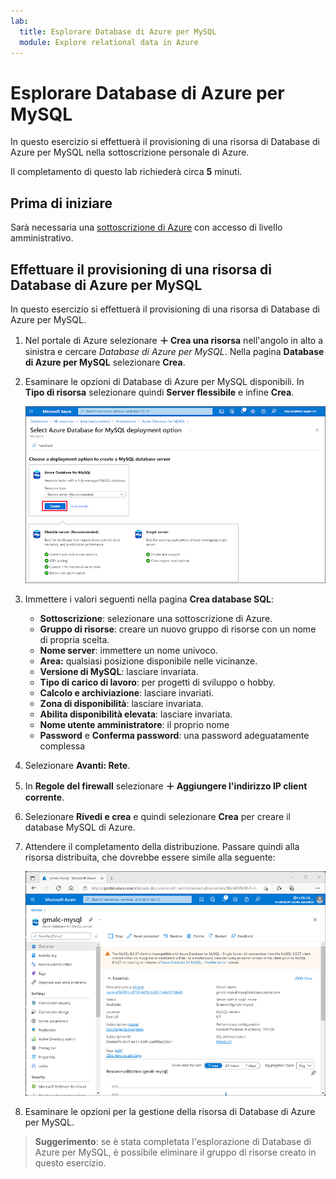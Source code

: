 ```yaml
---
lab:
  title: Esplorare Database di Azure per MySQL
  module: Explore relational data in Azure
---
```


# Esplorare Database di Azure per MySQL

In questo esercizio si effettuerà il provisioning di una risorsa di Database di Azure per MySQL nella sottoscrizione personale di Azure.

Il completamento di questo lab richiederà circa **5** minuti.

## Prima di iniziare

Sarà necessaria una [sottoscrizione di Azure](https://azure.microsoft.com/free) con accesso di livello amministrativo.

## Effettuare il provisioning di una risorsa di Database di Azure per MySQL

In questo esercizio si effettuerà il provisioning di una risorsa di Database di Azure per MySQL.

1. Nel portale di Azure selezionare **&#65291; Crea una risorsa** nell'angolo in alto a sinistra e cercare *Database di Azure per MySQL*. Nella pagina **Database di Azure per MySQL** selezionare **Crea**.

1. Esaminare le opzioni di Database di Azure per MySQL disponibili. In **Tipo di risorsa** selezionare quindi **Server flessibile** e infine **Crea**.

    ![Screenshot delle opzioni di distribuzione di Database di Azure per MySQL](images/mysql-options.png)

1. Immettere i valori seguenti nella pagina **Crea database SQL**:
    - **Sottoscrizione**: selezionare una sottoscrizione di Azure.
    - **Gruppo di risorse**: creare un nuovo gruppo di risorse con un nome di propria scelta.
    - **Nome server**: immettere un nome univoco.
    - **Area:** qualsiasi posizione disponibile nelle vicinanze.
    - **Versione di MySQL**: lasciare invariata.
    - **Tipo di carico di lavoro**: per progetti di sviluppo o hobby.
    - **Calcolo e archiviazione**: lasciare invariati.
    - **Zona di disponibilità**: lasciare invariata.
    - **Abilita disponibilità elevata**: lasciare invariata.
    - **Nome utente amministratore**: il proprio nome
    - **Password** e **Conferma password**: una password adeguatamente complessa

1. Selezionare **Avanti: Rete**.

1. In **Regole del firewall** selezionare **&#65291; Aggiungere l'indirizzo IP client corrente**.

1. Selezionare **Rivedi e crea** e quindi selezionare **Crea** per creare il database MySQL di Azure.

1. Attendere il completamento della distribuzione. Passare quindi alla risorsa distribuita, che dovrebbe essere simile alla seguente:

    ![Screenshot del portale di Azure che mostra la pagina Database di Azure per MySQL.](images/mysql-portal.png)

1. Esaminare le opzioni per la gestione della risorsa di Database di Azure per MySQL.

> **Suggerimento**: se è stata completata l'esplorazione di Database di Azure per MySQL, è possibile eliminare il gruppo di risorse creato in questo esercizio.
